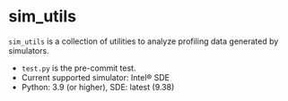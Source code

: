 # sim_utils
`sim_utils` is a collection of utilities to analyze profiling data generated by simulators.

* `test.py` is the pre-commit test.
* Current supported simulator: Intel® SDE
* Python: 3.9 (or higher), SDE: latest (9.38)
